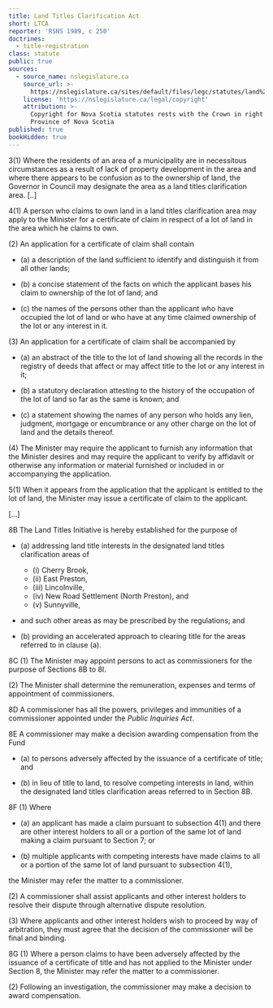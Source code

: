 ```yaml
---
title: Land Titles Clarification Act
short: LTCA
reporter: 'RSNS 1989, c 250'
doctrines:
  - title-registration
class: statute
public: true
sources:
  - source_name: nslegislature.ca
    source_url: >-
      https://nslegislature.ca/sites/default/files/legc/statutes/land%20titles%20clarification.pdf
    license: 'https://nslegislature.ca/legal/copyright'
    attribution: >-
      Copyright for Nova Scotia statutes rests with the Crown in right of the
      Province of Nova Scotia
published: true
bookHidden: true
---
```





<div id="statute">

3(1) Where the residents of an area of a municipality are in necessitous circumstances as a result of lack of property development in the area and where there appears to be confusion as to the ownership of land, the Governor in Council may designate the area as a land titles clarification area. [..]

4(1) A person who claims to own land in a land titles clarification area may apply to the Minister for a certificate of claim in respect of a lot of land in the area which he claims to own.

(2) An application for a certificate of claim shall contain 

- (a) a description of the land sufficient to identify and distinguish it from all other lands; 

- (b) a concise statement of the facts on which the applicant bases his claim to ownership of the lot of land; and 

- (c) the names of the persons other than the applicant who have occupied the lot of land or who have at any time claimed ownership of the lot or any interest in it.

(3) An application for a certificate of claim shall be accompanied by 

- (a) an abstract of the title to the lot of land showing all the records in the registry of deeds that affect or may affect title to the lot or any interest in it; 

- (b) a statutory declaration attesting to the history of the occupation of the lot of land so far as the same is known; and 

- (c) a statement showing the names of any person who holds any lien, judgment, mortgage or encumbrance or any other charge on the lot of land and the details thereof. 

(4) The Minister may require the applicant to furnish any information that the Minister desires and may require the applicant to verify by affidavit or otherwise any information or material furnished or included in or accompanying the application.

5(1) When it appears from the application that the applicant is entitled to the lot of land, the Minister may issue a certificate of claim to the applicant.

[…]

8B The Land Titles Initiative is hereby established for the purpose of 

- (a) addressing land title interests in the designated land titles clarification areas of 

	- (i) Cherry Brook, 
	- (ii) East Preston, 
	- (iii) Lincolnville, 
	- (iv) New Road Settlement (North Preston), and 
	- (v) Sunnyville, 

- and such other areas as may be prescribed by the regulations; and 

- (b) providing an accelerated approach to clearing title for the areas referred to in clause (a).

8C (1) The Minister may appoint persons to act as commissioners for the purpose of Sections 8B to 8I.

(2) The Minister shall determine the remuneration, expenses and terms of appointment of commissioners. 

8D A commissioner has all the powers, privileges and immunities of a commissioner appointed under the *Public Inquiries Act*.

8E A commissioner may make a decision awarding compensation from the Fund 

- (a) to persons adversely affected by the issuance of a certificate of title; and

- (b) in lieu of title to land, to resolve competing interests in land, within the designated land titles clarification areas referred to in Section 8B.  

8F (1) Where 

- (a) an applicant has made a claim pursuant to subsection 4(1) and there are other interest holders to all or a portion of the same lot of land making a claim pursuant to Section 7; or 

- (b) multiple applicants with competing interests have made claims to all or a portion of the same lot of land pursuant to subsection 4(1),

the Minister may refer the matter to a commissioner. 

(2) A commissioner shall assist applicants and other interest holders to resolve their dispute through alternative dispute resolution. 

(3) Where applicants and other interest holders wish to proceed by way of arbitration, they must agree that the decision of the commissioner will be final and binding.  

8G (1) Where a person claims to have been adversely affected by the issuance of a certificate of title and has not applied to the Minister under Section 8, the Minister may refer the matter to a commissioner. 

(2) Following an investigation, the commissioner may make a decision to award compensation.

</div>

